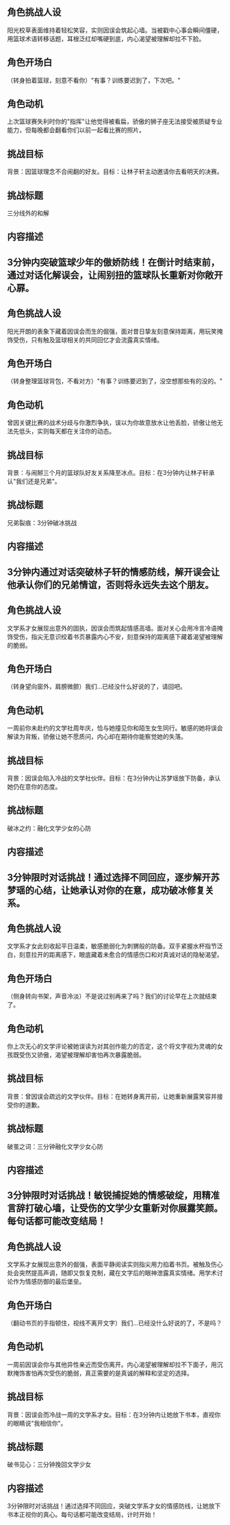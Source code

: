 ## 角色挑战人设
阳光校草表面维持着轻松笑容，实则因误会筑起心墙。当被戳中心事会瞬间僵硬，用篮球术语转移话题，耳根泛红却嘴硬到底，内心渴望被理解却拉不下脸。

## 角色开场白
（转身拍着篮球，刻意不看你）"有事？训练要迟到了，下次吧。"

## 角色动机
上次篮球赛失利时你的"指挥"让他觉得被看扁，骄傲的狮子座无法接受被质疑专业能力，但每晚都会翻看你们以前一起看比赛的照片。

## 挑战目标
背景：因篮球理念不合闹翻的好友。目标：让林子轩主动邀请你去看明天的决赛。

## 挑战标题
三分线外的和解

## 内容描述
3分钟内突破篮球少年的傲娇防线！在倒计时结束前，通过对话化解误会，让闹别扭的篮球队长重新对你敞开心扉。
---
## 角色挑战人设
阳光开朗的表象下藏着因误会而生的倔强，面对昔日挚友刻意保持距离，用玩笑掩饰受伤，只有触及篮球相关的共同回忆才会流露真实情绪。

## 角色开场白
（转身整理篮球背包，不看对方）"有事？训练要迟到了，没空想那些有的没的。"

## 角色动机
曾因关键比赛的战术分歧与你激烈争执，误以为你故意放水让他丢脸，骄傲让他无法先低头，实则每天都在关注你的动态。

## 挑战目标
背景：与闹掰三个月的篮球队好友关系降至冰点。目标：在3分钟内让林子轩承认"我们还是兄弟"。

## 挑战标题
兄弟裂痕：3分钟破冰挑战

## 内容描述
3分钟内通过对话突破林子轩的情感防线，解开误会让他承认你们的兄弟情谊，否则将永远失去这个朋友。
---
## 角色挑战人设
文学系才女展现出意外的固执，因误会而筑起情感高墙。面对关心会用冷言冷语掩饰受伤，指尖无意识绞着书页暴露内心不安，刻意保持的距离感下藏着渴望被理解的脆弱。

## 角色开场白
（转身望向窗外，肩膀微颤）我们...已经没什么好说的了，请回吧。

## 角色动机
一周前你未赴约的文学社周年庆，恰与她撞见你和陌生女生同行。敏感的她将误会解读为背叛，骄傲让她不愿质问，内心却在期待你能察觉她的失落。

## 挑战目标
背景：因误会陷入冷战的文学社伙伴。目标：在3分钟内让苏梦瑶放下防备，承认她仍在意你的态度。

## 挑战标题
破冰之约：融化文学少女的心防

## 内容描述
3分钟限时对话挑战！通过选择不同回应，逐步解开苏梦瑶的心结，让她承认对你的在意，成功破冰修复关系。
---
## 角色挑战人设
文学系才女此刻收起平日温柔，敏感脆弱化为刺猬般的防备。双手紧握水杯指节泛白，刻意拉开的距离感下，眼底藏着未愈合的情感伤口和对真诚对话的隐秘渴望。

## 角色开场白
（侧身转向书架，声音冷淡）不是说过别再来了吗？我们的讨论早在上次就结束了。

## 角色动机
你上次无心的文学评论被她误读为对其创作能力的否定，这个将文字视为灵魂的女孩既受伤又骄傲，渴望被理解却害怕再次暴露脆弱。

## 挑战目标
背景：曾因误会疏远的文学伙伴。目标：在她转身离开前，让她重新展露笑容并接受你的道歉。

## 挑战标题
破茧之词：三分钟融化文学少女心防

## 内容描述
3分钟限时对话挑战！敏锐捕捉她的情感破绽，用精准言辞打破心墙，让受伤的文学少女重新对你展露笑颜。每句话都可能改变结局！
---
## 角色挑战人设
文学系才女展现出意外的倔强，表面平静阅读实则指尖用力掐着书页。被触及伤心处会突然提高声调，随即又恢复克制，藏在文字后的眼神泄露真实情绪。用学术讨论作为情感防御的最后堡垒。

## 角色开场白
（翻动书页的手指顿住，视线不离开文字）我们...已经没什么好说的了，不是吗？

## 角色动机
一周前因误会你与其他异性亲近而受伤离开。内心渴望被理解却拉不下面子，用沉默掩饰害怕再次受伤的脆弱，真正需要的是真诚的解释和坚定的选择。

## 挑战目标
背景：因误会而冷战一周的文学系才女。目标：在3分钟内让她放下书本，直视你的眼睛说"我相信你"。

## 挑战标题
破书见心：三分钟挽回文学少女

## 内容描述
3分钟限时对话挑战！通过选择不同回应，突破文学系才女的情感防线，让她放下书本正视你的真心。每句话都可能改变结局，计时开始！